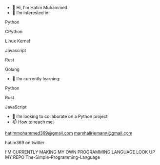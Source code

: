 - 👋 Hi, I'm Hatim Muhammed
- 👀 I’m interested in:

Python

CPython

Linux Kernel

Javascript

Rust

Golang
- 🌱 I’m currently learning:

Python

Rust

JavaScript

- 💞️ I’m looking to collaborate on a Python project
- 📫 How to reach me:

hatimmohammed369@gmail.com
marshallriemann@gmail.com

hatim369 on twitter

I'M CURRENTLY MAKING MY OWN PROGRAMMING LANGUAGE
LOOK UP MY REPO The-Simple-Programming-Language

<!---
hatimmohammed369/hatimmohammed369 is a ✨ special ✨ repository because its `README.md` (this file) appears on your GitHub profile.
You can click the Preview link to take a look at your changes.
--->
